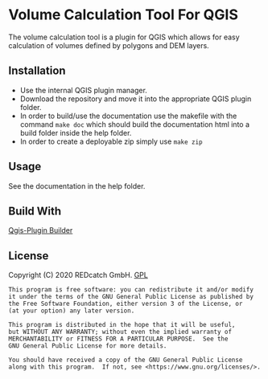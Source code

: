 # Volume Calculation Tool For QGIS

The volume calculation tool is a plugin for QGIS which allows for easy calculation of volumes defined by polygons and DEM layers.

## Installation

- Use the internal QGIS plugin manager.
- Download the repository and move it into the appropriate QGIS plugin folder.
- In order to build/use the documentation use the makefile with the command `make doc` which should build the documentation html into a build folder inside the help folder.
- In order to create a deployable zip simply use `make zip`

## Usage

See the documentation in the help folder.

## Build With

[Qgis-Plugin Builder](https://github.com/g-sherman/Qgis-Plugin-Builder/)

## License
Copyright (C) 2020 REDcatch GmbH.
[GPL](https://www.gnu.org/licenses/gpl-3.0.en.html)

    This program is free software: you can redistribute it and/or modify
    it under the terms of the GNU General Public License as published by
    the Free Software Foundation, either version 3 of the License, or
    (at your option) any later version.

    This program is distributed in the hope that it will be useful,
    but WITHOUT ANY WARRANTY; without even the implied warranty of
    MERCHANTABILITY or FITNESS FOR A PARTICULAR PURPOSE.  See the
    GNU General Public License for more details.

    You should have received a copy of the GNU General Public License
    along with this program.  If not, see <https://www.gnu.org/licenses/>.
